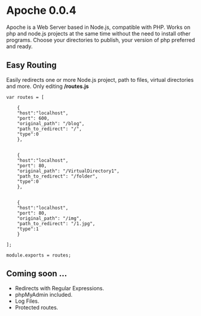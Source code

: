 # Apoche 0.0.4
Apoche is a Web Server based in Node.js, compatible with PHP.
Works on php and node.js projects at the same time without the need to install other programs. Choose your directories to publish, your version of php preferred and ready.

## Easy Routing
Easily redirects one or more Node.js project, path to files, virtual directories and more. Only editing **/routes.js**

```
var routes = [

	{
	"host":"localhost",
	"port": 600,
	"original_path": "/blog",
	"path_to_redirect": "/",
	"type":0
	},
	

	{
	"host":"localhost",
	"port": 80,
	"original_path": "/VirtualDirectory1",
	"path_to_redirect": "/folder",
	"type":0
	},
	
	
	{
	"host":"localhost",
	"port": 80,
	"original_path": "/img",
	"path_to_redirect": "/1.jpg",
	"type":1
	}

];

module.exports = routes;
```
## Coming soon ...
* Redirects with Regular Expressions.
* phpMyAdmin included.
* Log Files.
* Protected routes.